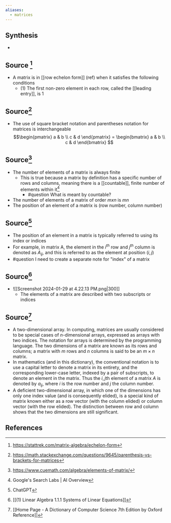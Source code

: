 ```yaml
---
aliases:
  - matrices
---
```

## Synthesis
- 
## Source [^1]
- A matrix is in [[row echelon form]] (ref) when it satisfies the following conditions
	- (1) The first non-zero element in each row, called the [[leading entry]], is 1

## Source[^2]
- The use of square bracket notation and parentheses notation for matrices is interchangeable
$$\begin{pmatrix} a & b \\ c & d \end{pmatrix} = \begin{bmatrix} a & b \\ c & d \end{bmatrix} $$
## Source[^3]
- The number of elements of a matrix is always finite
	- This is true because a matrix by definition has a specific number of rows and columns, meaning there is a [[countable]], finite number of elements within it[^5]
		- #question What is meant by countable?
- The number of elements of a matrix of order $mxn$ is $mn$ 
- The position of an element of a matrix is (row number, column number)

## Source[^4]
- The position of an element in a matrix is typically referred to using its index or indices
- For example, in matrix A, the element in the $i^{th}$ row and $j^{th}$ column is denoted as $A_{ij}$, and this is referred to as the element at position $(i, j)$ 
- #question I need to create a separate note for "index" of a matrix

## Source[^6]
- ![[Screenshot 2024-01-29 at 4.22.13 PM.png|300]]
	- The elements of a matrix are described with two subscripts or indices

## Source[^7]
- A two-dimensional array. In computing, matrices are usually considered to be special cases of $n$-dimensional arrays, expressed as arrays with two indices. The notation for arrays is determined by the programming language. The two dimensions of a matrix are known as its rows and columns; a matrix with $m$ rows and $n$ columns is said to be an $m \times n$ matrix.
- In mathematics (and in this dictionary), the conventional notation is to use a capital letter to denote a matrix in its entirety, and the corresponding lower-case letter, indexed by a pair of subscripts, to denote an element in the matrix. Thus the $i,j$th element of a matrix $A$ is denoted by $a_{i j}$, where $i$ is the row number and $j$ the column number.
- A deficient two-dimensional array, in which one of the dimensions has only one index value (and is consequently elided), is a special kind of matrix known either as a row vector (with the column elided) or column vector (with the row elided). The distinction between row and column shows that the two dimensions are still significant.
## References

[^1]: https://stattrek.com/matrix-algebra/echelon-form
[^2]: https://math.stackexchange.com/questions/9645/parenthesis-vs-brackets-for-matrices
[^3]: https://www.cuemath.com/algebra/elements-of-matrix/
[^4]: ChatGPT
[^5]: Google's Search Labs | AI Overview
[^6]: [[(1) Linear Algebra 1.1.1 Systems of Linear Equations]]
[^7]: [[Home Page - A Dictionary of Computer Science 7th Edition by Oxford Reference]]